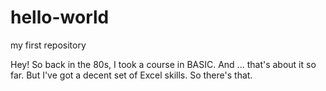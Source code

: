 # hello-world
my first repository

Hey! So back in the 80s, I took a course in BASIC. And ... that's about it so far. 
But I've got a decent set of Excel skills. So there's that. 
